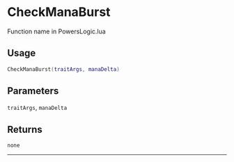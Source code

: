 # CheckManaBurst
Function name in PowersLogic.lua
## Usage
```lua
CheckManaBurst(traitArgs, manaDelta)
```
## Parameters
`traitArgs`, `manaDelta`
## Returns
`none`

---